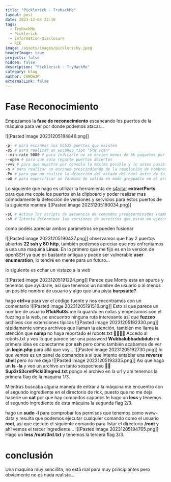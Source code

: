 ```yaml
---
title: "Picklerick - TryHackMe"
layout: post
date: 2023-12-04 22:10
tags:
  - TryHackMe
  - Picklerick
  - information-disclosure
  - RCE
image: /assets/images/picklericky.jpeg
headerImage: true
projects: false
hidden: false
description: "Picklerick - TryHackMe"
category: blog
author: CAHOn3R
externalLink: false
---
```



# Fase Reconocimiento

Empezamos la **fase de reconocimiento** escaneando los puertos de la máquina para ver por donde podemos atacar...

![[Pasted image 20231205184846.png]]
```bash
-p- # para escanear los 65535 puertos que existen
-sS # para realizar un escaneo tipo "SYN scan"
--min-rate 5000 # para indicarle no se envien menos de 5k paquetes por segundo
--open # para que solo reporte puertos abiertos
-vvv # para que muestre por consola lo máximo posible y lo antes posible
-n # para realizar un escaneo prescindiendo de la resolución de nombres de dominio
-Pn # para que no realice la detección del estado del host antes de iniciar el escaneo
-oG # para especificar un formato de salida en modo greppable en el archivo allPorts
```

Lo siguiente que hago es utilizar la herramienta de [s4vitar](https://github.com/s4vitar?tab=repositories) **extractPorts** para que me copie los puertos en la clipboard y poder realizar mas cómodamente la detección de versiones y servicios para estos puertos de la siguiente manera
![[Pasted image 20231205190034.png]]
```bash
-sC # Activa los scripts de secuencia de comandos predeterminados (también conocidos como "scripts de inicio") en Nmap. Estos scripts realizan una variedad de tareas para detectar servicios y vulnerabilidades comunes en un sistema.
-sV # Intenta determinar las versiones de servicios que están en ejecución en los puertos abiertos. 
```
como podéis apreciar ambos parámetros se pueden fusionar

![[Pasted image 20231205190437.png]]
observamos que hay 2 puertos abiertos **22 ssh y 80 http**, también podemos apreciar que nos enfrentamos a una una maquina **Linux**. En lo primero que me fijo es en la version de openSSH ya que es bastante antigua y puede ser vulnerable **user enumeration**, lo tendré en mente para un futuro...

lo siguiente es echar un vistazo a la web

![[Pasted image 20231205191224.png]]
Parece que Monty esta en apuros y tenemos que ayudarle, así que tenemos un nombre de usuario o al menos un posible nombre de usuario y algo que una pista **burpsuite?**

hago **ctrl+u** para ver el código fuente y nos encontramos con un comentario
![[Pasted image 20231205191516.png]]
Esto si que parece un nombre de usuario **R1ckRul3s** me lo guardo en notas y empezamos con el fuzzing a la web, no encuentro ninguna ruta interesante así que **fuzzeo** archivos con extensiones típicas
![[Pasted image 20231205192330.png]]
rápidamente vemos archivos que llaman la atención, también me llama la atención que **namp** no haya reportado el robots.txt 🤷‍♂️🤷‍♂️
Accedo al robots.txt y veo lo que parece ser una password **Wubbalubbadubdub** mi primera idea es conectarme por **ssh** pero como también acabamos de ver un **login.php** para allá que voy...
![[Pasted image 20231205192730.png]]
lo que vemos es un panel de comandos a si que intento entablar una **reverse shell** pero no me deja
![[Pasted image 20231205193335.png]]
Así que hago un **ls -la** y veo un archivo un tanto sospechoso 🤦‍♂️ **Sup3rS3cretPickl3Ingred.txt** pongo el archivo en la url y ahí tenemos la primera flag de la maquina 1/3.

Mientras buscaba alguna manera de entrar a la máquina me encuentro con el segundo ingrediente en el directorio de rick, puesto que no me deja hacerle un **cat** por que hay comandos capados le hago un **less** y tenemos el segundo ingrediente de esta máquina la segunda flag 2/3.

hago un **sudo -l** para comprobar los permisos que tenemos como www-data y resulta que podemos ejecutar cualquier comando como el usuario **root**, así que ejecuto el siguiente comando para listar el directorio **/root** y ahí vemos el tercer ingrediente...
![[Pasted image 20231205194705.png]]
Hago un **less /root/3rd.txt** y tenemos la tercera flag 3/3.

# conclusión
Una maquina muy sencillita, no está mal para muy principiantes pero obviamente no es nada realista...
